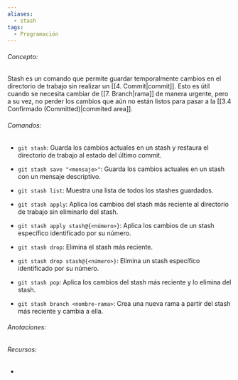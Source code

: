```yaml
---
aliases:
  - stash
tags:
  - Programación
---
```

###### Concepto:

Stash es un comando que permite guardar temporalmente cambios en el directorio de trabajo sin realizar un [[4. Commit|commit]]. Esto es útil cuando se necesita cambiar de [[7. Branch|rama]] de manera urgente, pero a su vez, no perder los cambios que aún no están listos para pasar a la [[3.4 Confirmado (Committed)|commited area]].

###### Comandos:

- `git stash`: Guarda los cambios actuales en un stash y restaura el directorio de trabajo al estado del último commit.

- `git stash save "<mensaje>"`: Guarda los cambios actuales en un stash con un mensaje descriptivo.

- `git stash list`: Muestra una lista de todos los stashes guardados.

- `git stash apply`: Aplica los cambios del stash más reciente al directorio de trabajo sin eliminarlo del stash.

- `git stash apply stash@{<número>}`: Aplica los cambios de un stash específico identificado por su número.

- `git stash drop`: Elimina el stash más reciente.

- `git stash drop stash@{<número>}`: Elimina un stash específico identificado por su número.

- `git stash pop`: Aplica los cambios del stash más reciente y lo elimina del stash.

- `git stash branch <nombre-rama>`: Crea una nueva rama a partir del stash más reciente y cambia a ella.
###### Anotaciones:

> 

###### Recursos:

- []()